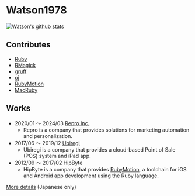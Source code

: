 # Watson1978

[![Watson's github stats](https://github-readme-stats.vercel.app/api?username=Watson1978)](https://github.com/Watson1978)

## Contributes
- [Ruby](https://github.com/ruby/ruby)
- [RMagick](https://github.com/rmagick/rmagick)
- [gruff](https://github.com/topfunky/gruff)
- [oj](https://github.com/ohler55/oj)
- [RubyMotion](https://github.com/hipbyte/RubyMotion)
- [MacRuby](https://github.com/MacRuby/MacRuby)

## Works
- 2020/01 〜 2024/03 [Repro Inc.](https://repro.io/)
  - Repro is a company that provides solutions for marketing automation and personalization.
- 2017/06 〜 2019/12 [Ubiregi](https://ubiregi.jp/)
  - Ubiregi is a company that provides a cloud-based Point of Sale (POS) system and iPad app.
- 2012/09 〜 2017/02 HipByte
  - HipByte is a company that provides [RubyMotion](http://www.rubymotion.com/), a toolchain for iOS and Android app development using the Ruby language.

[More details](https://www.wantedly.com/id/watson1978) (Japanese only)
